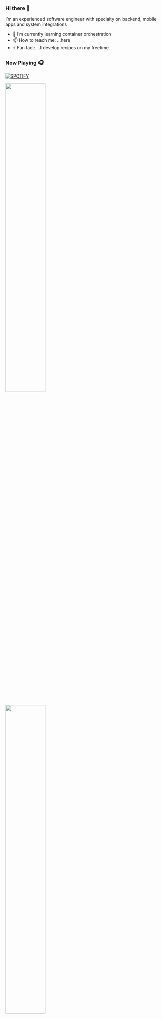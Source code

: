 ### Hi there 👋

 I’m an experienced software engineer with specialty on backend, mobile apps and system integrations
 
- 🌱 I’m currently learning container orchestration
- 📫 How to reach me: ...here
- ⚡ Fun fact: ...I develop recipes on my freetime

### Now Playing 🎧
[![SPOTIFY](https://spotify-github-profile.vercel.app/api/view?uid=31nm2vysignr2m5mn2sx42esz5ma&cover_image=true&theme=novatorem&bar_color=53b14f&bar_color_cover=true)](https://spotify-github-profile.vercel.app/api/view?uid=31nm2vysignr2m5mn2sx42esz5ma&redirect=true)


<!--img align='left' src="https://github-readme-stats.vercel.app/api?username=masgeek&show_icons=true&count_private=true"/-->

<a href="https://github.com/masgeek"><img width="50%" src="https://github-readme-stats.vercel.app/api?username=masgeek&count_private=true&theme=radical&title_color=7CF3A0"></a>

<a href="https://github.com/masgeek"><img width="50%" src="http://github-readme-streak-stats.herokuapp.com/?user=masgeek&theme=radical&date_format=M%20j%5B%2C%20Y%5D&ring=7CF3A0&fire=7CF3A0&sideNums=7CF3A0&count_private=true"></a>

[![masgeek's wakatime stats](https://github-readme-stats.vercel.app/api/wakatime?username=masgeek)](https://github.com/masgeek/github-readme-stats)


[![masgeek's github activity graph](https://activity-graph.herokuapp.com/graph?username=masgeek&theme=react-dark&count_private=true)](https://github.com/masgeek)


<img src="https://cr-ss-service.azurewebsites.net/api/ScreenShot?widget=summary&username=masgeek&show-avatar=false"/>

<img src="https://visitor-badge.laobi.icu/badge?page_id=masgeek.masgeek" alt="visitor badge"/>
